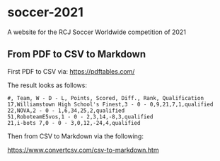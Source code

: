# soccer-2021
A website for the RCJ Soccer Worldwide competition of 2021


## From PDF to CSV to Markdown

First PDF to CSV via: https://pdftables.com/

The result looks as follows:

```
#, Team, W - D - L, Points, Scored, Diff., Rank, Qualification
17,Williamstown High School's Finest,3 - 0 - 0,9,21,7,1,qualified
22,NOVA,2 - 0 - 1,6,34,25,2,qualified
51,RoboteamE5vos,1 - 0 - 2,3,14,-8,3,qualified
21,i-bots 7,0 - 0 - 3,0,12,-24,4,qualified
```

Then from CSV to Markdown via the following:

https://www.convertcsv.com/csv-to-markdown.htm

